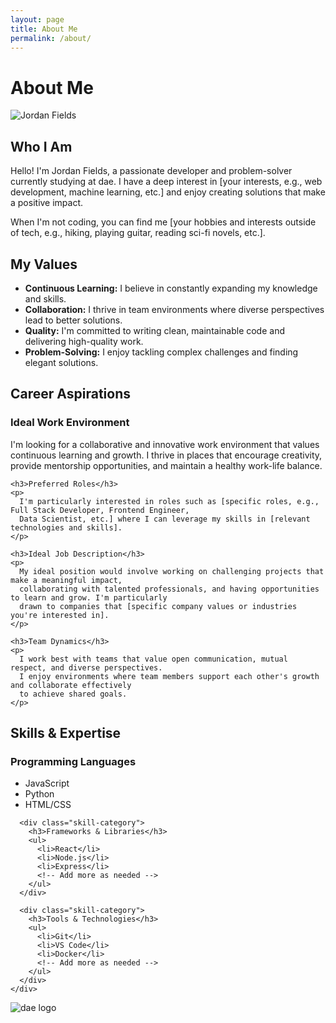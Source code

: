 ```yaml
---
layout: page
title: About Me
permalink: /about/
---
```


<div class="about-container">
  <div class="about-header">
    <h1>About Me</h1>
    <img src="/assets/img/jordan_dae_1.jpg" alt="Jordan Fields" class="about-profile-photo">
  </div>
  
  <div class="about-section">
    <h2>Who I Am</h2>
    <p>
      Hello! I'm Jordan Fields, a passionate developer and problem-solver currently studying at dae. 
      I have a deep interest in [your interests, e.g., web development, machine learning, etc.] and enjoy 
      creating solutions that make a positive impact.
    </p>
    <p>
      When I'm not coding, you can find me [your hobbies and interests outside of tech, e.g., hiking, 
      playing guitar, reading sci-fi novels, etc.].
    </p>
  </div>
  
  <div class="about-section">
    <h2>My Values</h2>
    <ul>
      <li><strong>Continuous Learning:</strong> I believe in constantly expanding my knowledge and skills.</li>
      <li><strong>Collaboration:</strong> I thrive in team environments where diverse perspectives lead to better solutions.</li>
      <li><strong>Quality:</strong> I'm committed to writing clean, maintainable code and delivering high-quality work.</li>
      <li><strong>Problem-Solving:</strong> I enjoy tackling complex challenges and finding elegant solutions.</li>
    </ul>
  </div>
  
  <div class="about-section">
    <h2>Career Aspirations</h2>
    <h3>Ideal Work Environment</h3>
    <p>
      I'm looking for a collaborative and innovative work environment that values continuous learning and growth.
      I thrive in places that encourage creativity, provide mentorship opportunities, and maintain a healthy work-life balance.
    </p>
    
    <h3>Preferred Roles</h3>
    <p>
      I'm particularly interested in roles such as [specific roles, e.g., Full Stack Developer, Frontend Engineer, 
      Data Scientist, etc.] where I can leverage my skills in [relevant technologies and skills].
    </p>
    
    <h3>Ideal Job Description</h3>
    <p>
      My ideal position would involve working on challenging projects that make a meaningful impact, 
      collaborating with talented professionals, and having opportunities to learn and grow. I'm particularly 
      drawn to companies that [specific company values or industries you're interested in].
    </p>
    
    <h3>Team Dynamics</h3>
    <p>
      I work best with teams that value open communication, mutual respect, and diverse perspectives. 
      I enjoy environments where team members support each other's growth and collaborate effectively 
      to achieve shared goals.
    </p>
  </div>
  
  <div class="about-section">
    <h2>Skills & Expertise</h2>
    <div class="skills-grid">
      <div class="skill-category">
        <h3>Programming Languages</h3>
        <ul>
          <li>JavaScript</li>
          <li>Python</li>
          <li>HTML/CSS</li>
          <!-- Add more as needed -->
        </ul>
      </div>
      
      <div class="skill-category">
        <h3>Frameworks & Libraries</h3>
        <ul>
          <li>React</li>
          <li>Node.js</li>
          <li>Express</li>
          <!-- Add more as needed -->
        </ul>
      </div>
      
      <div class="skill-category">
        <h3>Tools & Technologies</h3>
        <ul>
          <li>Git</li>
          <li>VS Code</li>
          <li>Docker</li>
          <!-- Add more as needed -->
        </ul>
      </div>
    </div>
  </div>
</div>

<div class="dae-branding">
  <img src="/assets/img/dae-web.avif" alt="dae logo" class="dae-logo">
</div>